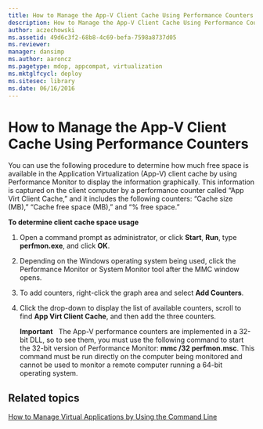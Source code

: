 ```yaml
---
title: How to Manage the App-V Client Cache Using Performance Counters
description: How to Manage the App-V Client Cache Using Performance Counters
author: aczechowski
ms.assetid: 49d6c3f2-68b8-4c69-befa-7598a8737d05
ms.reviewer: 
manager: dansimp
ms.author: aaroncz
ms.pagetype: mdop, appcompat, virtualization
ms.mktglfcycl: deploy
ms.sitesec: library
ms.date: 06/16/2016
---
```



# How to Manage the App-V Client Cache Using Performance Counters


You can use the following procedure to determine how much free space is available in the Application Virtualization (App-V) client cache by using Performance Monitor to display the information graphically. This information is captured on the client computer by a performance counter called “App Virt Client Cache,” and it includes the following counters: “Cache size (MB),” “Cache free space (MB),” and “% free space.”

**To determine client cache space usage**

1.  Open a command prompt as administrator, or click **Start**, **Run**, type **perfmon.exe**, and click **OK**.

2.  Depending on the Windows operating system being used, click the Performance Monitor or System Monitor tool after the MMC window opens.

3.  To add counters, right-click the graph area and select **Add Counters**.

4.  Click the drop-down to display the list of available counters, scroll to find **App Virt Client Cache**, and then add the three counters.

    **Important**  
    The App-V performance counters are implemented in a 32-bit DLL, so to see them, you must use the following command to start the 32-bit version of Performance Monitor: **mmc /32 perfmon.msc**. This command must be run directly on the computer being monitored and cannot be used to monitor a remote computer running a 64-bit operating system.

     

## Related topics


[How to Manage Virtual Applications by Using the Command Line](how-to-manage-virtual-applications-by-using-the-command-line.md)

 

 





